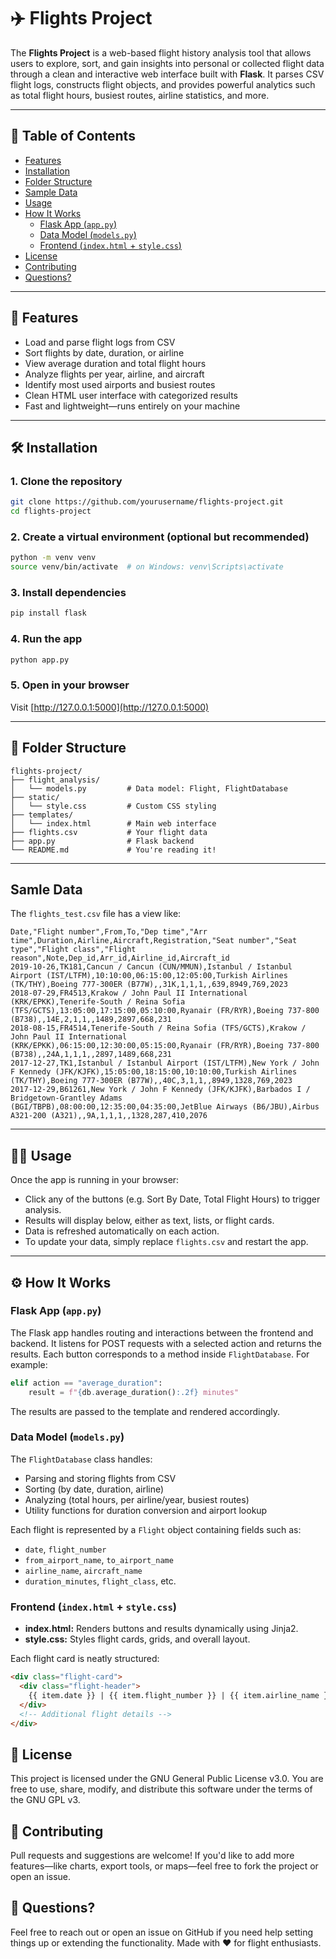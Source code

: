 # ✈️ Flights Project

The **Flights Project** is a web-based flight history analysis tool that allows users to explore, sort, and gain insights into personal or collected flight data through a clean and interactive web interface built with **Flask**. It parses CSV flight logs, constructs flight objects, and provides powerful analytics such as total flight hours, busiest routes, airline statistics, and more.

---

## 📌 Table of Contents

- [Features](#-features)
- [Installation](#-installation)
- [Folder Structure](#-folder-structure)
- [Sample Data](#-sample-data)
- [Usage](#-usage)
- [How It Works](#-how-it-works)
  - [Flask App (`app.py`)](#flask-app-apppy)
  - [Data Model (`models.py`)](#data-model-modelspy)
  - [Frontend (`index.html` + `style.css`)](#frontend-indexhtml--stylecss)
- [License](#-license)
- [Contributing](#-contributing)
- [Questions?](#-questions)

---

## 🚀 Features

- Load and parse flight logs from CSV
- Sort flights by date, duration, or airline
- View average duration and total flight hours
- Analyze flights per year, airline, and aircraft
- Identify most used airports and busiest routes
- Clean HTML user interface with categorized results
- Fast and lightweight—runs entirely on your machine

---

## 🛠️ Installation

### 1. Clone the repository

~~~bash
git clone https://github.com/yourusername/flights-project.git
cd flights-project
~~~

### 2. Create a virtual environment (optional but recommended)

~~~bash
python -m venv venv
source venv/bin/activate  # on Windows: venv\Scripts\activate
~~~

### 3. Install dependencies

~~~bash
pip install flask
~~~

### 4. Run the app

~~~bash
python app.py
~~~

### 5. Open in your browser

Visit [http://127.0.0.1:5000](http://127.0.0.1:5000)

---

## 📁 Folder Structure

```
flights-project/
├── flight_analysis/
│   └── models.py         # Data model: Flight, FlightDatabase
├── static/
│   └── style.css         # Custom CSS styling
├── templates/
│   └── index.html        # Main web interface
├── flights.csv           # Your flight data
├── app.py                # Flask backend
└── README.md             # You're reading it!
```

---

## Samle Data

The `flights_test.csv` file has a view like:

```csv
Date,"Flight number",From,To,"Dep time","Arr time",Duration,Airline,Aircraft,Registration,"Seat number","Seat type","Flight class","Flight reason",Note,Dep_id,Arr_id,Airline_id,Aircraft_id
2019-10-26,TK181,Cancun / Cancun (CUN/MMUN),Istanbul / Istanbul Airport (IST/LTFM),10:10:00,06:15:00,12:05:00,Turkish Airlines (TK/THY),Boeing 777-300ER (B77W),,31K,1,1,1,,639,8949,769,2023
2018-07-29,FR4513,Krakow / John Paul II International (KRK/EPKK),Tenerife-South / Reina Sofia (TFS/GCTS),13:05:00,17:15:00,05:10:00,Ryanair (FR/RYR),Boeing 737-800 (B738),,14E,2,1,1,,1489,2897,668,231
2018-08-15,FR4514,Tenerife-South / Reina Sofia (TFS/GCTS),Krakow / John Paul II International (KRK/EPKK),06:15:00,12:30:00,05:15:00,Ryanair (FR/RYR),Boeing 737-800 (B738),,24A,1,1,1,,2897,1489,668,231
2017-12-27,TK1,Istanbul / Istanbul Airport (IST/LTFM),New York / John F Kennedy (JFK/KJFK),15:05:00,18:15:00,10:10:00,Turkish Airlines (TK/THY),Boeing 777-300ER (B77W),,40C,3,1,1,,8949,1328,769,2023
2017-12-29,B61261,New York / John F Kennedy (JFK/KJFK),Barbados I / Bridgetown-Grantley Adams (BGI/TBPB),08:00:00,12:35:00,04:35:00,JetBlue Airways (B6/JBU),Airbus A321-200 (A321),,9A,1,1,1,,1328,287,410,2076

```

---

## 🧑‍💻 Usage

Once the app is running in your browser:

- Click any of the buttons (e.g. Sort By Date, Total Flight Hours) to trigger analysis.
- Results will display below, either as text, lists, or flight cards.
- Data is refreshed automatically on each action.
- To update your data, simply replace `flights.csv` and restart the app.

---

## ⚙️ How It Works

### Flask App (`app.py`)

The Flask app handles routing and interactions between the frontend and backend. It listens for POST requests with a selected action and returns the results. Each button corresponds to a method inside `FlightDatabase`. For example:

~~~python
elif action == "average_duration":
    result = f"{db.average_duration():.2f} minutes"
~~~

The results are passed to the template and rendered accordingly.

### Data Model (`models.py`)

The `FlightDatabase` class handles:

- Parsing and storing flights from CSV
- Sorting (by date, duration, airline)
- Analyzing (total hours, per airline/year, busiest routes)
- Utility functions for duration conversion and airport lookup

Each flight is represented by a `Flight` object containing fields such as:

- `date`, `flight_number`
- `from_airport_name`, `to_airport_name`
- `airline_name`, `aircraft_name`
- `duration_minutes`, `flight_class`, etc.

### Frontend (`index.html` + `style.css`)

- **index.html:** Renders buttons and results dynamically using Jinja2.
- **style.css:** Styles flight cards, grids, and overall layout.

Each flight card is neatly structured:

```html
<div class="flight-card">
  <div class="flight-header">
    {{ item.date }} | {{ item.flight_number }} | {{ item.airline_name }}
  </div>
  <!-- Additional flight details -->
</div>
```


## 🪪 License  
This project is licensed under the GNU General Public License v3.0. You are free to use, share, modify, and distribute this software under the terms of the GNU GPL v3.

## 🧭 Contributing  
Pull requests and suggestions are welcome! If you'd like to add more features—like charts, export tools, or maps—feel free to fork the project or open an issue.

## 💬 Questions?  
Feel free to reach out or open an issue on GitHub if you need help setting things up or extending the functionality. Made with ❤️ for flight enthusiasts.
